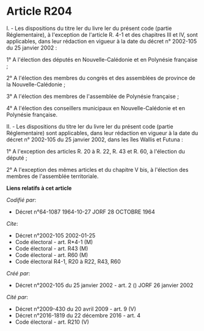 # Article R204

I. - Les dispositions du titre Ier du livre Ier du présent code (partie Réglementaire), à l'exception de l'article R. 4-1 et
des chapitres III et IV, sont applicables, dans leur rédaction en vigueur à la date du décret n° 2002-105 du 25 janvier
2002 :

1° A l'élection des députés en Nouvelle-Calédonie et en Polynésie française ;

2° A l'élection des membres du congrès et des assemblées de province de la Nouvelle-Calédonie ;

3° A l'élection des membres de l'assemblée de Polynésie française ;

4° A l'élection des conseillers municipaux en Nouvelle-Calédonie et en Polynésie française.

II. - Les dispositions du titre Ier du livre Ier du présent code (partie Réglementaire) sont applicables, dans leur rédaction
en vigueur à la date du décret n° 2002-105 du 25 janvier 2002, dans les îles Wallis et Futuna :

1° A l'exception des articles R. 20 à R. 22, R. 43 et R. 60, à l'élection du député ;

2° A l'exception des mêmes articles et du chapitre V bis, à l'élection des membres de l'assemblée territoriale.

**Liens relatifs à cet article**

_Codifié par_:

  - Décret n°64-1087 1964-10-27 JORF 28 OCTOBRE 1964

_Cite_:

  - Décret n°2002-105 2002-01-25
  - Code électoral - art. R*4-1 (M)
  - Code électoral - art. R43 (M)
  - Code électoral - art. R60 (M)
  - Code électoral R4-1, R20 à R22, R43, R60

_Créé par_:

  - Décret n°2002-105 du 25 janvier 2002 - art. 2 () JORF 26 janvier 2002

_Cité par_:

  - Décret n°2009-430 du 20 avril 2009 - art. 9 (V)
  - Décret n°2016-1819 du 22 décembre 2016 - art. 4
  - Code électoral - art. R210 (V)
